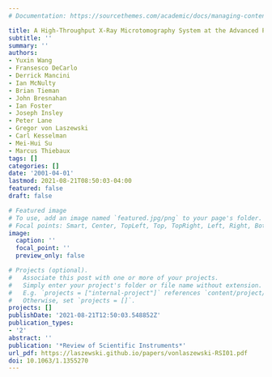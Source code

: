 ```yaml
---
# Documentation: https://sourcethemes.com/academic/docs/managing-content/

title: A High-Throughput X-Ray Microtomography System at the Advanced Photon Source
subtitle: ''
summary: ''
authors:
- Yuxin Wang
- Fransesco DeCarlo
- Derrick Mancini
- Ian McNulty
- Brian Tieman
- John Bresnahan
- Ian Foster
- Joseph Insley
- Peter Lane
- Gregor von Laszewski
- Carl Kesselman
- Mei-Hui Su
- Marcus Thiebaux
tags: []
categories: []
date: '2001-04-01'
lastmod: 2021-08-21T08:50:03-04:00
featured: false
draft: false

# Featured image
# To use, add an image named `featured.jpg/png` to your page's folder.
# Focal points: Smart, Center, TopLeft, Top, TopRight, Left, Right, BottomLeft, Bottom, BottomRight.
image:
  caption: ''
  focal_point: ''
  preview_only: false

# Projects (optional).
#   Associate this post with one or more of your projects.
#   Simply enter your project's folder or file name without extension.
#   E.g. `projects = ["internal-project"]` references `content/project/deep-learning/index.md`.
#   Otherwise, set `projects = []`.
projects: []
publishDate: '2021-08-21T12:50:03.548852Z'
publication_types:
- '2'
abstract: ''
publication: '*Review of Scientific Instruments*'
url_pdf: https://laszewski.github.io/papers/vonlaszewski-RSI01.pdf
doi: 10.1063/1.1355270
---
```

